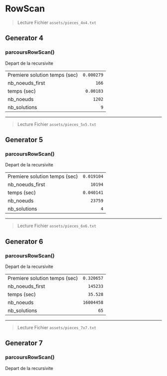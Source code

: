 # RowScan #

> Lecture Fichier `assets/pieces_4x4.txt`

## Generator 4

### parcoursRowScan()

Depart de la recursivite

|  |  |
| --- | ---:
| Premiere solution temps (sec) | `0.000279`
| nb_noeuds_first | `166`
| temps (sec) | `0.00183`
| nb_noeuds | `1202`
| nb_solutions | `9`

---

> Lecture Fichier `assets/pieces_5x5.txt`

## Generator 5

### parcoursRowScan()

Depart de la recursivite

|  |  |
| --- | ---:
| Premiere solution temps (sec) | `0.019104`
| nb_noeuds_first | `10194`
| temps (sec) | `0.040141`
| nb_noeuds | `23759`
| nb_solutions | `4`

---

> Lecture Fichier `assets/pieces_6x6.txt`

## Generator 6

### parcoursRowScan()

Depart de la recursivite

|  |  |
| --- | ---:
| Premiere solution temps (sec) | `0.320657`
| nb_noeuds_first | `145233`
| temps (sec) | `35.528`
| nb_noeuds | `16004458`
| nb_solutions | `65`

---

> Lecture Fichier `assets/pieces_7x7.txt`

## Generator 7

### parcoursRowScan()

Depart de la recursivite

